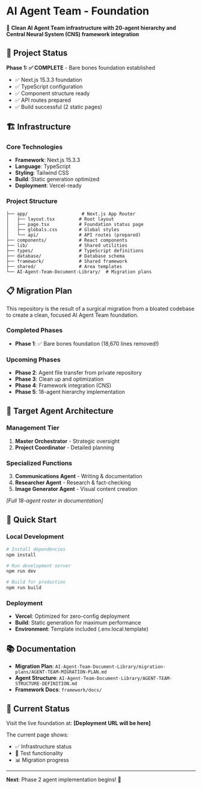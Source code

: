 # AI Agent Team - Foundation

🚀 **Clean AI Agent Team infrastructure with 20-agent hierarchy and Central Neural System (CNS) framework integration**

## 🎯 Project Status

**Phase 1: ✅ COMPLETE** - Bare bones foundation established
- ✅ Next.js 15.3.3 foundation
- ✅ TypeScript configuration
- ✅ Component structure ready
- ✅ API routes prepared
- ✅ Build successful (2 static pages)

## 🏗️ Infrastructure

### Core Technologies
- **Framework**: Next.js 15.3.3
- **Language**: TypeScript
- **Styling**: Tailwind CSS
- **Build**: Static generation optimized
- **Deployment**: Vercel-ready

### Project Structure
```
├── app/                    # Next.js App Router
│   ├── layout.tsx         # Root layout
│   ├── page.tsx           # Foundation status page
│   ├── globals.css        # Global styles
│   └── api/               # API routes (prepared)
├── components/            # React components
├── lib/                   # Shared utilities
├── types/                 # TypeScript definitions
├── database/              # Database schema
├── framework/             # Shared framework
├── shared/                # Area templates
└── AI-Agent-Team-Document-Library/  # Migration plans
```

## 📋 Migration Plan

This repository is the result of a surgical migration from a bloated codebase to create a clean, focused AI Agent Team foundation.

### Completed Phases
- **Phase 1**: ✅ Bare bones foundation (18,670 lines removed!)

### Upcoming Phases
- **Phase 2**: Agent file transfer from private repository
- **Phase 3**: Clean up and optimization
- **Phase 4**: Framework integration (CNS)
- **Phase 5**: 18-agent hierarchy implementation

## 🎯 Target Agent Architecture

### Management Tier
1. **Master Orchestrator** - Strategic oversight
2. **Project Coordinator** - Detailed planning

### Specialized Functions
3. **Communications Agent** - Writing & documentation
4. **Researcher Agent** - Research & fact-checking
5. **Image Generator Agent** - Visual content creation

*[Full 18-agent roster in documentation]*

## 🚀 Quick Start

### Local Development
```bash
# Install dependencies
npm install

# Run development server
npm run dev

# Build for production
npm run build
```

### Deployment
- **Vercel**: Optimized for zero-config deployment
- **Build**: Static generation for maximum performance
- **Environment**: Template included (.env.local.template)

## 📚 Documentation

- **Migration Plan**: `AI-Agent-Team-Document-Library/migration-plans/AGENT-TEAM-MIGRATION-PLAN.md`
- **Agent Structure**: `AI-Agent-Team-Document-Library/AGENT-TEAM-STRUCTURE-DEFINITION.md`
- **Framework Docs**: `framework/docs/`

## 🎨 Current Status

Visit the live foundation at: **[Deployment URL will be here]**

The current page shows:
- ✅ Infrastructure status
- 🔄 Test functionality
- 📊 Migration progress

---

**Next**: Phase 2 agent implementation begins! 🚀
